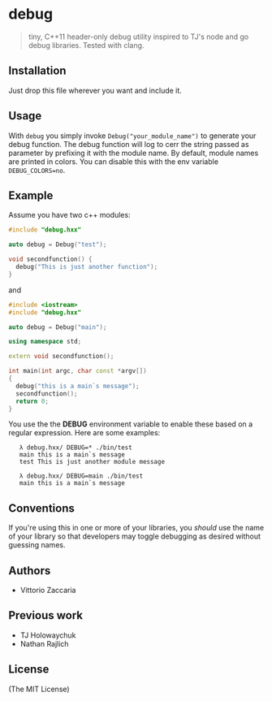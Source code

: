 # debug

> tiny, C++11 header-only debug utility inspired to TJ's node and go debug libraries. Tested with clang.

## Installation

Just drop this file wherever you want and include it.

## Usage

With `debug` you simply invoke `Debug("your_module_name")` to generate your debug function. The debug function will log to cerr the string passed as parameter by prefixing it with the module name. By default, module names are printed in colors. You can disable this with the env variable `DEBUG_COLORS=no`.

## Example

Assume you have two c++ modules:

```c++
#include "debug.hxx"

auto debug = Debug("test");

void secondfunction() {
  debug("This is just another function");
}
```

and

```c++
#include <iostream>
#include "debug.hxx"

auto debug = Debug("main");

using namespace std;

extern void secondfunction();

int main(int argc, char const *argv[])
{
  debug("this is a main`s message");
  secondfunction();
  return 0;
}
```

You use the the __DEBUG__ environment variable to enable these based on a regular expression. Here are some examples:

```
   λ debug.hxx/ DEBUG=* ./bin/test                       
   main this is a main`s message
   test This is just another module message
```

```
   λ debug.hxx/ DEBUG=main ./bin/test                       
   main this is a main`s message
```

## Conventions

If you're using this in one or more of your libraries, you _should_ use the name of your library so that developers may toggle debugging as desired without guessing names. 

## Authors

- Vittorio Zaccaria

## Previous work

- TJ Holowaychuk
- Nathan Rajlich

## License

(The MIT License)

